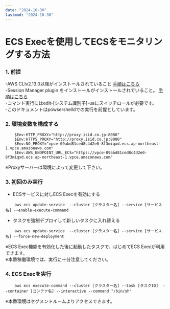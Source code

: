 ```yaml
---
date: "2024-10-30"
lastmod: "2024-10-30"
---
```


# ECS Execを使用してECSをモニタリングする方法

### 1. 前提
-AWS CLIv2.13.0以降がインストールされていること 
[手順はこちら](https://docs.aws.amazon.com/ja_jp/cli/latest/userguide/getting-started-install.html)  
-Session Manager plugin をインストールがインストールされていること。  [手順はこちら](https://docs.aws.amazon.com/ja_jp/systems-manager/latest/userguide/install-plugin-windows.html)  
-コマンド実行にはedit-[システム識別子]-uaにスイッチロールが必要です。  
-このドキュメントはpowsershelldでの実行を前提としています。
### 2. 環境変数を構成する
```env1
    $Env:HTTP_PROXY="http://proxy.isid.co.jp:8080"
    $Env:HTTPS_PROXY="http://proxy.isid.co.jp:8080"
    $Env:NO_PROXY="vpce-09abd81ced8c4d2e0-8f3miqxd.ecs.ap-northeast-1.vpce.amazonaws.com"
    $Env:AWS_ENDPOINT_URL_ECS="https://vpce-09abd81ced8c4d2e0-8f3miqxd.ecs.ap-northeast-1.vpce.amazonaws.com"
```  
※Proxyサーバーは環境によって変更して下さい。
### 3. 初回のみ実行
- ECSサービスに対しECS Execを有効にする
```cmd1
    aws ecs update-service  --cluster [クラスター名] --service [サービス名] --enable-execute-command   
```  

- タスクを強制デプロイして新しいタスクに入れ替える
```cmd2
    aws ecs update-service  --cluster [クラスター名] --service [サービス名] --force-new-deployment   
```  
※ECS Exec機能を有効化した後に起動したタスクで、はじめてECS Execが利用できます。  
※本番稼働環境では、実行に十分注意してください。

### 4. ECS Execを実行
```cmd4
    aws ecs execute-command --cluster [クラスター名] --task [タスクID]  --container [コンテナ名] --interactive --command "/bin/sh"
```  
※本番環境はセグメントルームよりアクセスできます。




